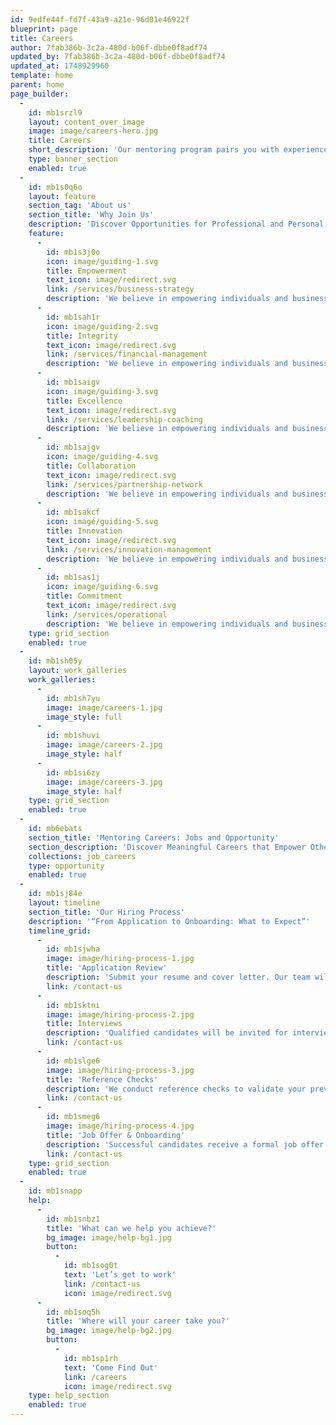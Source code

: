 ```yaml
---
id: 9edfe44f-fd7f-43a9-a21e-96d01e46922f
blueprint: page
title: Careers
author: 7fab386b-3c2a-480d-b06f-dbbe0f8adf74
updated_by: 7fab386b-3c2a-480d-b06f-dbbe0f8adf74
updated_at: 1748929960
template: home
parent: home
page_builder:
  -
    id: mb1srzl9
    layout: content_over_image
    image: image/careers-hero.jpg
    title: Careers
    short_description: 'Our mentoring program pairs you with experienced professionals to guide your career growth. Gain valuable insights, develop critical skills, and receive personalized support tailored to your goals. Empower yourself with knowledge and confidence as you navigate your professional journey. Join us to unlock your full potential and achieve career excellence.'
    type: banner_section
    enabled: true
  -
    id: mb1s0q6o
    layout: feature
    section_tag: 'About us'
    section_title: 'Why Join Us'
    description: 'Discover Opportunities for Professional and Personal Growth'
    feature:
      -
        id: mb1s3j0o
        icon: image/guiding-1.svg
        title: Empowerment
        text_icon: image/redirect.svg
        link: /services/business-strategy
        description: 'We believe in empowering individuals and businesses through knowledge and mentorship. Our mission is to provide the guidance, tools, and support needed for our mentees to achieve their full potential and drive their own success.'
      -
        id: mb1sah1r
        icon: image/guiding-2.svg
        title: Integrity
        text_icon: image/redirect.svg
        link: /services/financial-management
        description: 'We believe in empowering individuals and businesses through knowledge and mentorship. Our mission is to provide the guidance, tools, and support needed for our mentees to achieve their full potential and drive their own success.'
      -
        id: mb1saigv
        icon: image/guiding-3.svg
        title: Excellence
        text_icon: image/redirect.svg
        link: /services/leadership-coaching
        description: 'We believe in empowering individuals and businesses through knowledge and mentorship. Our mission is to provide the guidance, tools, and support needed for our mentees to achieve their full potential and drive their own success.'
      -
        id: mb1sajgv
        icon: image/guiding-4.svg
        title: Collaboration
        text_icon: image/redirect.svg
        link: /services/partnership-network
        description: 'We believe in empowering individuals and businesses through knowledge and mentorship. Our mission is to provide the guidance, tools, and support needed for our mentees to achieve their full potential and drive their own success.'
      -
        id: mb1sakcf
        icon: image/guiding-5.svg
        title: Innovation
        text_icon: image/redirect.svg
        link: /services/innovation-management
        description: 'We believe in empowering individuals and businesses through knowledge and mentorship. Our mission is to provide the guidance, tools, and support needed for our mentees to achieve their full potential and drive their own success.'
      -
        id: mb1sas1j
        icon: image/guiding-6.svg
        title: Commitment
        text_icon: image/redirect.svg
        link: /services/operational
        description: 'We believe in empowering individuals and businesses through knowledge and mentorship. Our mission is to provide the guidance, tools, and support needed for our mentees to achieve their full potential and drive their own success.'
    type: grid_section
    enabled: true
  -
    id: mb1sh05y
    layout: work_galleries
    work_galleries:
      -
        id: mb1sh7yu
        image: image/careers-1.jpg
        image_style: full
      -
        id: mb1shuvi
        image: image/careers-2.jpg
        image_style: half
      -
        id: mb1si6zy
        image: image/careers-3.jpg
        image_style: half
    type: grid_section
    enabled: true
  -
    id: mb6ebats
    section_title: 'Mentoring Careers: Jobs and Opportunity'
    section_description: 'Discover Meaningful Careers that Empower Others and Advance Your Future.'
    collections: job_careers
    type: opportunity
    enabled: true
  -
    id: mb1sj84e
    layout: timeline
    section_title: 'Our Hiring Process'
    description: '“From Application to Onboarding: What to Expect”'
    timeline_grid:
      -
        id: mb1sjwha
        image: image/hiring-process-1.jpg
        title: 'Application Review'
        description: 'Submit your resume and cover letter. Our team will review your application to identify candidates who best match the role’s requirements.'
        link: /contact-us
      -
        id: mb1sktni
        image: image/hiring-process-2.jpg
        title: Interviews
        description: 'Qualified candidates will be invited for interviews, which may include phone, video, or in-person meetings to assess skills, experience, and cultural fit.'
        link: /contact-us
      -
        id: mb1slge6
        image: image/hiring-process-3.jpg
        title: 'Reference Checks'
        description: 'We conduct reference checks to validate your previous work experience and performance, ensuring a good fit for the role.'
        link: /contact-us
      -
        id: mb1smeg6
        image: image/hiring-process-4.jpg
        title: 'Job Offer & Onboarding'
        description: 'Successful candidates receive a formal job offer. Once accepted, we guide you through our onboarding process to ensure a smooth start.'
        link: /contact-us
    type: grid_section
    enabled: true
  -
    id: mb1snapp
    help:
      -
        id: mb1snbz1
        title: 'What can we help you achieve?'
        bg_image: image/help-bg1.jpg
        button:
          -
            id: mb1sog0t
            text: 'Let’s get to work'
            link: /contact-us
            icon: image/redirect.svg
      -
        id: mb1soq5h
        title: 'Where will your career take you?'
        bg_image: image/help-bg2.jpg
        button:
          -
            id: mb1sp1rh
            text: 'Come Find Out'
            link: /careers
            icon: image/redirect.svg
    type: help_section
    enabled: true
---
```

